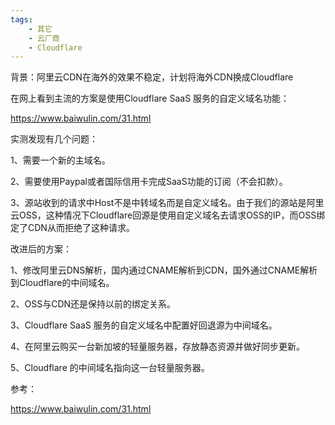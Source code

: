 ```yaml
---
tags:
    - 其它
    - 云厂商
    - Cloudflare
---
```


背景：阿里云CDN在海外的效果不稳定，计划将海外CDN换成Cloudflare



在网上看到主流的方案是使用Cloudflare SaaS 服务的自定义域名功能：

https://www.baiwulin.com/31.html

实测发现有几个问题：

1、需要一个新的主域名。

2、需要使用Paypal或者国际信用卡完成SaaS功能的订阅（不会扣款）。

3、源站收到的请求中Host不是中转域名而是自定义域名。由于我们的源站是阿里云OSS，这种情况下Cloudflare回源是使用自定义域名去请求OSS的IP，而OSS绑定了CDN从而拒绝了这种请求。



改进后的方案：

1、修改阿里云DNS解析，国内通过CNAME解析到CDN，国外通过CNAME解析到Cloudflare的中间域名。

2、OSS与CDN还是保持以前的绑定关系。

3、Cloudflare SaaS 服务的自定义域名中配置好回退源为中间域名。

4、在阿里云购买一台新加坡的轻量服务器，存放静态资源并做好同步更新。

5、Cloudflare 的中间域名指向这一台轻量服务器。





参考：

https://www.baiwulin.com/31.html